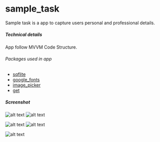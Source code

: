 # sample_task
Sample task is a app to capture users personal and professional details.

##### Technical details
App follow MVVM Code Structure.

###### Packages used in app
- [sqflite](https://pub.dev/packages/sqflite)
- [google_fonts](https://pub.dev/packages/google_fonts)
- [image_picker](https://pub.dev/packages/image_picker)
- [get](https://pub.dev/packages/get)

##### Screenshot


![alt text](https://gcdn.pbrd.co/images/P50foCqo0wwb.png?o=1)
![alt text](https://gcdn.pbrd.co/images/6E6KcteAZrFJ.png?o=1)

![alt text](https://gcdn.pbrd.co/images/ecxbYRn9lPjH.png?o=1)
![alt text](https://gcdn.pbrd.co/images/9IiToN53X2IR.png?o=1)

![alt text](https://gcdn.pbrd.co/images/uIKLF8rbKUlJ.png?o=1)
